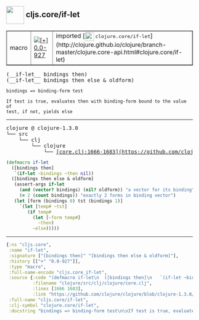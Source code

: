 ## <img width="48px" valign="middle" src="http://i.imgur.com/Hi20huC.png"> cljs.core/if-let

 <table border="1">
<tr>
<td>macro</td>
<td><a href="https://github.com/cljsinfo/api-refs/tree/0.0-927"><img valign="middle" alt="[+] 0.0-927" src="https://img.shields.io/badge/+-0.0--927-lightgrey.svg"></a> </td>
<td>
imported [<img height="24px" valign="middle" src="http://i.imgur.com/1GjPKvB.png"> <samp>clojure.core/if-let</samp>](http://clojure.github.io/clojure/branch-master/clojure.core-api.html#clojure.core/if-let)
</td>
</tr>
</table>

 <samp>
(__if-let__ bindings then)<br>
(__if-let__ bindings then else & oldform)<br>
</samp>

```
bindings => binding-form test

If test is true, evaluates then with binding-form bound to the value of 
test, if not, yields else
```

---

 <pre>
clojure @ clojure-1.3.0
└── src
    └── clj
        └── clojure
            └── <ins>[core.clj:1666-1683](https://github.com/clojure/clojure/blob/clojure-1.3.0/src/clj/clojure/core.clj#L1666-L1683)</ins>
</pre>

```clj
(defmacro if-let
  ([bindings then]
   `(if-let ~bindings ~then nil))
  ([bindings then else & oldform]
   (assert-args if-let
     (and (vector? bindings) (nil? oldform)) "a vector for its binding"
     (= 2 (count bindings)) "exactly 2 forms in binding vector")
   (let [form (bindings 0) tst (bindings 1)]
     `(let [temp# ~tst]
        (if temp#
          (let [~form temp#]
            ~then)
          ~else)))))
```


---

```clj
{:ns "cljs.core",
 :name "if-let",
 :signature ["[bindings then]" "[bindings then else & oldform]"],
 :history [["+" "0.0-927"]],
 :type "macro",
 :full-name-encode "cljs.core_if-let",
 :source {:code "(defmacro if-let\n  ([bindings then]\n   `(if-let ~bindings ~then nil))\n  ([bindings then else & oldform]\n   (assert-args if-let\n     (and (vector? bindings) (nil? oldform)) \"a vector for its binding\"\n     (= 2 (count bindings)) \"exactly 2 forms in binding vector\")\n   (let [form (bindings 0) tst (bindings 1)]\n     `(let [temp# ~tst]\n        (if temp#\n          (let [~form temp#]\n            ~then)\n          ~else)))))",
          :filename "clojure/src/clj/clojure/core.clj",
          :lines [1666 1683],
          :link "https://github.com/clojure/clojure/blob/clojure-1.3.0/src/clj/clojure/core.clj#L1666-L1683"},
 :full-name "cljs.core/if-let",
 :clj-symbol "clojure.core/if-let",
 :docstring "bindings => binding-form test\n\nIf test is true, evaluates then with binding-form bound to the value of \ntest, if not, yields else"}

```

